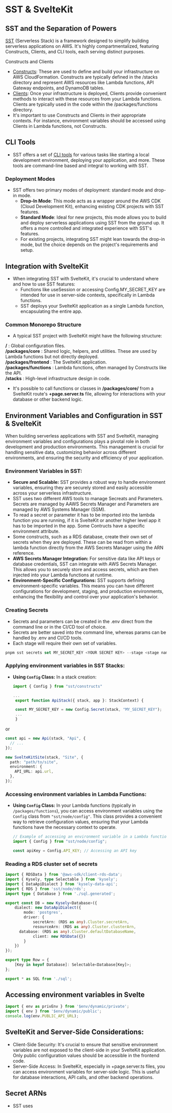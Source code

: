 # SST & SvelteKit

## SST and the Separation of Powers

[SST](https://docs.sst.dev/) (Serverless Stack) is a framework designed to simplify building serverless applications on AWS. It's highly compartmentalized, featuring Constructs, Clients, and CLI tools, each serving distinct purposes.

Constructs and Clients
- [Constructs](https://docs.sst.dev/constrcuts): These are used to define and build your infrastructure on AWS CloudFormation. Constructs are typically defined in the /stacks directory and represent AWS resources like Lambda functions, API Gateway endpoints, and DynamoDB tables.
- [Clients](https://docs.sst.dev/clients): Once your infrastructure is deployed, Clients provide convenient methods to interact with these resources from your Lambda functions. Clients are typically used in the code within the /packages/functions directory.
- It's important to use Constructs and Clients in their appropriate contexts. For instance, environment variables should be accessed using Clients in Lambda functions, not Constructs.
  
## CLI Tools

- SST offers a set of [CLI tools](https://docs.sst.dev/packages/sst) for various tasks like starting a local development environment, deploying your application, and more. These tools are command-line based and integral to working with SST.

### Deployment Modes

- SST offers two primary modes of deployment: standard mode and drop-in mode.
  - **Drop-In Mode**: This mode acts as a wrapper around the AWS CDK (Cloud Development Kit), enhancing existing CDK projects with SST features.
  - **Standard Mode**: Ideal for new projects, this mode allows you to build and deploy serverless applications using SST from the ground up. It offers a more controlled and integrated experience with SST's features.
  - For existing projects, integrating SST might lean towards the drop-in mode, but the choice depends on the project's requirements and setup.
  
## Integration with SvelteKit

- When integrating SST with SvelteKit, it's crucial to understand where and how to use SST features:
  - Functions like useSession or accessing Config.MY_SECRET_KEY are intended for use in server-side contexts, specifically in Lambda functions.
  - SST deploys your SvelteKit application as a single Lambda function, encapsulating the entire app.

### Common Monorepo Structure

- A typical SST project with SvelteKit might have the following structure:

**/**   : Global configuration files.  
**/packages/core**  : Shared logic, helpers, and utilities. These are used by Lambda functions but not directly deployed.  
**/packages/frontend**  : The SvelteKit application.  
**/packages/functions** : Lambda functions, often managed by Constructs like the API.  
**/stacks** : High-level infrastructure design in code.

- It's possible to call functions or classes in **/packages/core/** from a SvelteKit route's **+page.server.ts** file, allowing for interactions with your database or other backend logic.  

## Environment Variables and Configuration in SST & SvelteKit

When building serverless applications with SST and SvelteKit, managing environment variables and configurations plays a pivotal role in both development and production environments. This management is crucial for handling sensitive data, customizing behavior across different environments, and ensuring the security and efficiency of your application.

### Environment Variables in SST:

- **Secure and Scalable:** SST provides a robust way to handle environment variables, ensuring they are securely stored and easily accessible across your serverless infrastructure.
- SST uses two different AWS tools to manage Secreats and Parameters.  Secrets are managed by AAWS Secrets Manager and Parameters are managed by AWS Systems Manager (SSM).
- To read a secret or parameter it has to be imported into the lambda function you are running, if it is SvelteKit or another higher level app it has to be imported in the app.  Some Contructs have a specific environment attribute.
- Some constructs, such as a RDS database, create their own set of secrets when they are deployed.  These can be read from within a lambda function directly from the AWS Secrets Manager using the ARN reference.
- **AWS Secrets Manager Integration:** For sensitive data like API keys or database credentials, SST can integrate with AWS Secrets Manager. This allows you to securely store and access secrets, which are then injected into your Lambda functions at runtime.
- **Environment-Specific Configurations:** SST supports defining environment-specific variables. This means you can have different configurations for development, staging, and production environments, enhancing the flexibility and control over your application's behavior.

### Creating Secrets

 - Secrets and parameters can be created in the .env direct from the command line or in the CI/CD tool of choice.  
 - Secrets are better saved into the command line, whereas params can be handled by .env and CI/CD tools.
 - Each stage will require their own set of variables.  
  
 ```typescript
 pnpm sst secrets set MY_SECRET_KEY <YOUR SECRET KEY> --stage <stage name>
 ```

### Applying environment variables in SST Stacks:  

- **Using `Config` Class:** In a stack creation:
  
  ```typescript
  import { Config } from "sst/constructs"

  ...
   export function ApiStack({ stack, app }: StackContext) {

   const MY_SECRET_KEY = new Config.Secret(stack, "MY_SECRET_KEY");
   ...
   }
  ```

or 

```typescript
const api = new Api(stack, "Api", {
  // ...
});

new SvelteKitSite(stack, "Site", {
  path: "path/to/site",
  environment: {
    API_URL: api.url,
  },
});
```

### Accessing environment variables in Lambda Functions:

- **Using `Config` Class:** In your Lambda functions (typically in `/packages/functions`), you can access environment variables using the `Config` class from `"sst/node/config"`. This class provides a convenient way to retrieve configuration values, ensuring that your Lambda functions have the necessary context to operate.
  
  ``` typescript
  // Example of accessing an environment variable in a Lambda function
  import { Config } from "sst/node/config";

  const apiKey = Config.API_KEY; // Accessing an API key
  ```

### Reading a RDS cluster set of secrets

```typescript
import { RDSData } from '@aws-sdk/client-rds-data';
import { Kysely, type Selectable } from 'kysely';
import { DataApiDialect } from 'kysely-data-api';
import { RDS } from 'sst/node/rds';
import type { Database } from './sql.generated';

export const DB = new Kysely<Database>({
	dialect: new DataApiDialect({
		mode: 'postgres',
		driver: {
			secretArn: (RDS as any).Cluster.secretArn,
			resourceArn: (RDS as any).Cluster.clusterArn,
      database: (RDS as any).Cluster.defaultDatabaseName,
			client: new RDSData({})
		}
	})
});

export type Row = {
	[Key in keyof Database]: Selectable<Database[Key]>;
};

export * as SQL from './sql';
```

## Accessing environment variables in Svelte

```typescript
import { env as privEnv } from '$env/dynamic/private';
import { env } from '$env/dynamic/public';
console.log(env.PUBLIC_API_URL);
```

## SvelteKit and Server-Side Considerations:

- Client-Side Security: It's crucial to ensure that sensitive environment variables are not exposed to the client-side in your SvelteKit application. Only public configuration values should be accessible in the frontend code.
- Server-Side Access: In SvelteKit, especially in +page.server.ts files, you can access environment variables for server-side logic. This is useful for database interactions, API calls, and other backend operations.

## Secret ARNs

- SST uses 